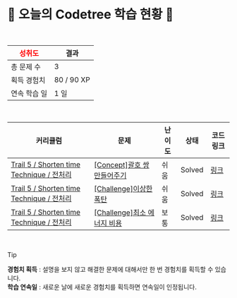 # 🌲 오늘의 Codetree 학습 현황 🌲

<br />

| <span style="color:red;display:block;text-align:center;"> **성취도**</span> | 결과 |
|---|---|
| 총 문제 수 | 3 |
| 획득 경험치 | 80 / 90 XP |
| 연속 학습 일 | 1 일 |

<br />

|커리큘럼|문제|난이도|상태|코드 링크|
|---|---|---|---|---|
|[Trail 5 / Shorten time Technique / 전처리](https://www.codetree.ai/trail-info/intermediate-mid/)|[[Concept]괄호 쌍 만들어주기](https://www.codetree.ai/trails/complete/curated-cards/intro-pair-parentheses/)|쉬움|Solved|[링크](https://github.com/dlrtn/codetree-TILs/blob/main/250317/%EA%B4%84%ED%98%B8%20%EC%8C%8D%20%EB%A7%8C%EB%93%A4%EC%96%B4%EC%A3%BC%EA%B8%B0/pair-parentheses.java)|
|[Trail 5 / Shorten time Technique / 전처리](https://www.codetree.ai/trail-info/intermediate-mid/)|[[Challenge]이상한 폭탄](https://www.codetree.ai/trails/complete/curated-cards/challenge-strange-bomb/)|쉬움|Solved|[링크](https://github.com/dlrtn/codetree-TILs/blob/main/250317/%EC%9D%B4%EC%83%81%ED%95%9C%20%ED%8F%AD%ED%83%84/strange-bomb.java)|
|[Trail 5 / Shorten time Technique / 전처리](https://www.codetree.ai/trail-info/intermediate-mid/)|[[Challenge]최소 에너지 비용](https://www.codetree.ai/trails/complete/curated-cards/challenge-minimum-energy-cost/)|보통|Solved|[링크](https://github.com/dlrtn/codetree-TILs/blob/main/250317/%EC%B5%9C%EC%86%8C%20%EC%97%90%EB%84%88%EC%A7%80%20%EB%B9%84%EC%9A%A9/minimum-energy-cost.java)|


<br />

> [!TIP]
> **경험치 획득** : 설명을 보지 않고 해결한 문제에 대해서만 한 번 경험치를 획득할 수 있습니다.  
> **학습 연속일** : 새로운 날에 새로운 경험치를 획득하면 연속일이 인정됩니다.

